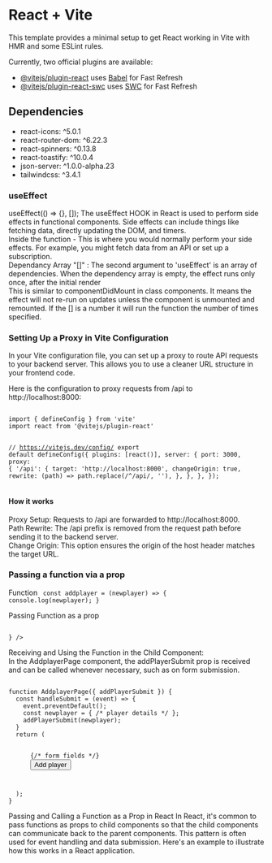 # React + Vite

This template provides a minimal setup to get React working in Vite with HMR and some ESLint rules.

Currently, two official plugins are available:

- [@vitejs/plugin-react](https://github.com/vitejs/vite-plugin-react/blob/main/packages/plugin-react/README.md) uses [Babel](https://babeljs.io/) for Fast Refresh
- [@vitejs/plugin-react-swc](https://github.com/vitejs/vite-plugin-react-swc) uses [SWC](https://swc.rs/) for Fast Refresh

## Dependencies
<ul>
<li>react-icons: ^5.0.1</li>
<li>react-router-dom: ^6.22.3</li>
<li>react-spinners: ^0.13.8</li>
<li>react-toastify: ^10.0.4</li>
<li>json-server: ^1.0.0-alpha.23</li>
<li>tailwindcss: ^3.4.1</li>
</ul>

### useEffect 
<bold>useEffect(() => {}, []);</bold>
The useEffect <bold>HOOK</bold> in React is used to perform side effects in functional components. Side effects can include things like fetching data, directly updating the DOM, and timers.<br>
Inside the function - This is where you would normally perform your side effects. For example, you might fetch data from an API or set up a subscription.<br>
Dependancy Array "[]" : The second argument to 'useEffect' is an array of dependencies. When the dependency array is empty, the effect runs only once, after the initial render<br>
This is similar to componentDidMount in class components. It means the effect will not re-run on updates unless the component is unmounted and remounted. If the [] is a number it will run the function the number of times specified.

### Setting Up a Proxy in Vite Configuration
In your Vite configuration file, you can set up a proxy to route API requests to your backend server. This allows you to use a cleaner URL structure in your frontend code.<br>

Here is the configuration to proxy requests from /api to http://localhost:8000:

<code style="width:100%"> 
import { defineConfig } from 'vite'
import react from '@vitejs/plugin-react'

// https://vitejs.dev/config/
export default defineConfig({
  plugins: [react()],
  server: {
    port: 3000,
    proxy: {
      '/api': {
        target: 'http://localhost:8000',
        changeOrigin: true,
        rewrite: (path) => path.replace(/^\/api/, ''),
      },
    },
  },
});     
</code>

#### How it works
Proxy Setup: Requests to /api are forwarded to http://localhost:8000.<br>
Path Rewrite: The /api prefix is removed from the request path before sending it to the backend server.<br>
Change Origin: This option ensures the origin of the host header matches the target URL.<br>

### Passing a function via a prop
Function
<code>
 const addplayer = (newplayer) => {
    console.log(newplayer);
  }
</code>

Passing Function as a prop

<code>
<Route path='/add-player' element={<AddplayerPage addPlayerSubmit={addPlayer}/>} />
</code>

<p>Receiving and Using the Function in the Child Component:<br>
In the AddplayerPage component, the addPlayerSubmit prop is received and can be called whenever necessary, such as on form submission.</p>
<code>
function AddplayerPage({ addPlayerSubmit }) {
  const handleSubmit = (event) => {
    event.preventDefault();
    const newplayer = { /* player details */ };
    addPlayerSubmit(newplayer);
  }
  return (
    <form onSubmit={handleSubmit}>
      {/* form fields */}
      <button type="submit">Add player</button>
    </form>
  );
}
</code>
<p>Passing and Calling a Function as a Prop in React
In React, it's common to pass functions as props to child components so that the child components can communicate back to the parent components. This pattern is often used for event handling and data submission. Here's an example to illustrate how this works in a React application.</p>

